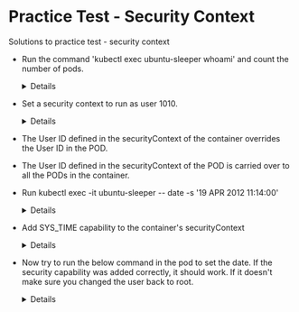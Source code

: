 # Practice Test - Security Context
  
Solutions to practice test - security context
- Run the command 'kubectl exec ubuntu-sleeper whoami' and count the number of pods.

  <details>
  
  ```
  $ kubectl exec ubuntu-sleeper whoami
  ```
  
  </details>
  
- Set a security context to run as user 1010.

  <details>
  
  ```
  $ kubectl get pods ubuntu-sleeper -o yaml > ubuntu.yaml
  $ kubectl delete pod ubuntu-sleeper
  $ vi ubuntu.yaml ( add securityContext Section)
    securityContext:
      runAsUser: 1010
  $ kubectl create -f ubuntu.yaml
  ```
  
  </details>
  
- The User ID defined in the securityContext of the container overrides the User ID in the POD.
 
- The User ID defined in the securityContext of the POD is carried over to all the PODs in the container.

- Run kubectl exec -it ubuntu-sleeper -- date -s '19 APR 2012 11:14:00'
  
  <details>
  
  ```
  $ kubectl exec -it ubuntu-sleeper -- date -s '19 APR 2012 11:14:00'
  ```
  
  </details>
  
- Add SYS_TIME capability to the container's securityContext
  
  <details>
  
  ```
  $ kubectl get pods ubuntu-sleeper -o yaml > ubuntu.yaml
  $ kubectl delete pod ubuntu-sleeper
  $ vi ubuntu.yaml
  
  Under container section add the below
  
  securityContext:
      capabilities:
        add: ["SYS_TIME"]
        
  $ kubectl create -f ubuntu.yaml
  ```
  
  </details>
  
 - Now try to run the below command in the pod to set the date. If the security capability was added correctly, it should work. If it doesn't make sure you changed the user back to root.
  
   <details>
  
   ```
   $ kubectl exec -it ubuntu-sleeper -- date -s '19 APR 2012 11:14:00'
   ```
  
   </details>
   
